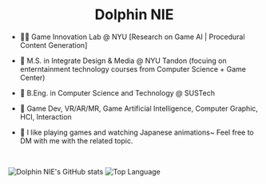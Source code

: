 # <div align="center">Dolphin NIE</div>  
- 👩‍💻 Game Innovation Lab @ NYU \[Research on Game AI | Procedural Content Generation\]

- 🏫 M.S. in Integrate Design & Media @ NYU Tandon (focuing on enterntainment technology courses from Computer Science + Game Center) 
  
- 🏫 B.Eng. in Computer Science and Technology @ SUSTech  

- 🤔 Game Dev, VR/AR/MR, Game Artificial Intelligence, Computer Graphic, HCI, Interaction
  
- 🙂 I like playing games and watching Japanese animations~ Feel free to DM with me with the related topic.
<br/>  


![Dolphin NIE's GitHub stats](https://github-readme-stats.vercel.app/api?username=NYH-Dolphin&theme=transparent&show_icons=true) 
![Top Language](https://github-readme-stats.vercel.app/api/top-langs/?username=NYH-Dolphin&repo=NYH-Dolphin&layout=compact)

